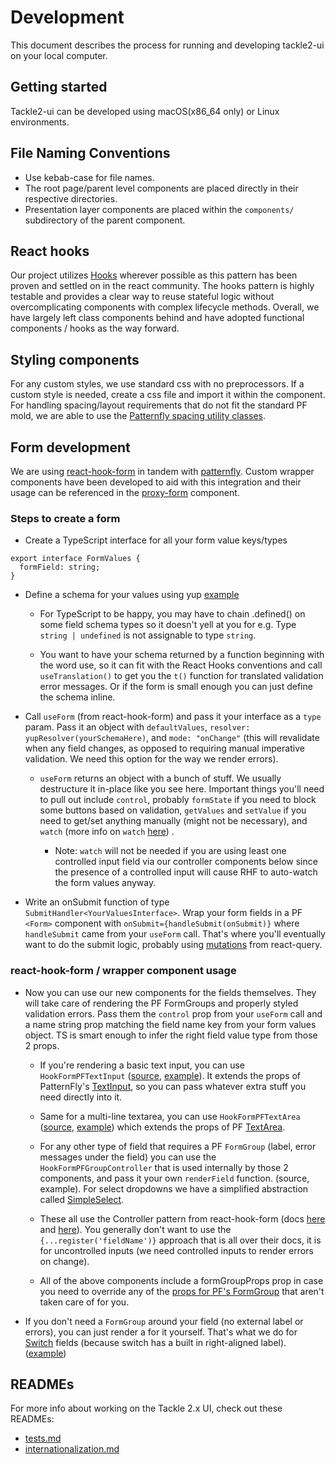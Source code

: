 # Development

This document describes the process for running and developing tackle2-ui on your local computer.

## Getting started

Tackle2-ui can be developed using macOS(x86_64 only) or Linux environments.

## File Naming Conventions

- Use kebab-case for file names.
- The root page/parent level components are placed directly in their respective directories.
- Presentation layer components are placed within the `components/` subdirectory of the parent component.

## React hooks

Our project utilizes [Hooks](https://reactjs.org/docs/hooks-intro.html) wherever possible as this pattern has been proven and settled on in the react community. The hooks pattern is highly testable and provides a clear way to reuse stateful logic without overcomplicating components with complex lifecycle methods. Overall, we have largely left class components behind and have adopted functional components / hooks as the way forward.

## Styling components

For any custom styles, we use standard css with no preprocessors. If a custom style is needed, create a css file and import it within the component.
For handling spacing/layout requirements that do not fit the standard PF mold, we are able to use the [Patternfly spacing utility classes](https://www.patternfly.org/utility-classes/spacing/).

## Form development

We are using [react-hook-form](https://react-hook-form.com) in tandem with [patternfly](https://www.patternfly.org). Custom wrapper components have been developed to aid with this integration and their usage can be referenced in the [proxy-form](/client/src/app/pages/proxies/proxy-form.tsx) component.

### Steps to create a form

- Create a TypeScript interface for all your form value keys/types

```
export interface FormValues {
  formField: string;
}
```

- Define a schema for your values using yup [example](https://github.com/konveyor/tackle2-ui/blob/main/client/src/app/pages/proxies/proxies-validation-schema.ts#L7-L67)

  - For TypeScript to be happy, you may have to chain .defined() on some field schema types so it doesn't yell at you for e.g. Type `string | undefined` is not assignable to type `string`.

  - You want to have your schema returned by a function beginning with the word use, so it can fit with the React Hooks conventions and call `useTranslation()` to get you the `t()` function for translated validation error messages. Or if the form is small enough you can just define the schema inline.

- Call `useForm` (from react-hook-form) and pass it your interface as a `type` param. Pass it an object with `defaultValues`, `resolver: yupResolver(yourSchemaHere)`, and `mode: "onChange"` (this will revalidate when any field changes, as opposed to requiring manual imperative validation. We need this option for the way we render errors).

  - `useForm` returns an object with a bunch of stuff. We usually destructure it in-place like you see here. Important things you'll need to pull out include `control`, probably `formState` if you need to block some buttons based on validation, `getValues` and `setValue` if you need to get/set anything manually (might not be necessary), and `watch` (more info on `watch` [here](https://react-hook-form.com/api/useform/watch/)) .

    - Note: `watch` will not be needed if you are using least one controlled input field via our controller components below since the presence of a controlled input will cause RHF to auto-watch the form values anyway.

- Write an onSubmit function of type `SubmitHandler<YourValuesInterface>`. Wrap your form fields in a PF `<Form>` component with `onSubmit={handleSubmit(onSubmit)}` where `handleSubmit` came from your `useForm` call. That's where you'll eventually want to do the submit logic, probably using [mutations](https://tanstack.com/query/v4/docs/framework/react/guides/mutations) from react-query.

### react-hook-form / wrapper component usage

- Now you can use our new components for the fields themselves. They will take care of rendering the PF FormGroups and properly styled validation errors. Pass them the `control` prop from your `useForm` call and a name string prop matching the field name key from your form values object. TS is smart enough to infer the right field value type from those 2 props.

  - If you're rendering a basic text input, you can use `HookFormPFTextInput` ([source](https://github.com/konveyor/tackle2-ui/blob/main/client/src/app/components/HookFormPFFields/HookFormPFTextInput.tsx), [example](https://github.com/konveyor/tackle2-ui/blob/main/client/src/app/pages/proxies/proxy-form.tsx)). It extends the props of PatternFly's [TextInput](https://www.patternfly.org/components/forms/text-input/#textinput), so you can pass whatever extra stuff you need directly into it.

  - Same for a multi-line textarea, you can use `HookFormPFTextArea` ([source](https://github.com/konveyor/tackle2-ui/blob/main/client/src/app/components/HookFormPFFields/HookFormPFTextArea.tsx), [example](https://github.com/konveyor/tackle2-ui/blob/main/client/src/app/pages/proxies/proxy-form.tsx)) which extends the props of PF [TextArea](https://www.patternfly.org/components/forms/text-area).

  - For any other type of field that requires a PF `FormGroup` (label, error messages under the field) you can use the `HookFormPFGroupController` that is used internally by those 2 components, and pass it your own `renderField` function. (source, example). For select dropdowns we have a simplified abstraction called [SimpleSelect](https://github.com/konveyor/tackle2-ui/blob/main/client/src/app/components/SimpleSelect.tsx).

  - These all use the Controller pattern from react-hook-form (docs [here](https://react-hook-form.com/get-started#IntegratingwithUIlibraries) and [here](https://react-hook-form.com/api/usecontroller/controller)). You generally don't want to use the `{...register('fieldName')}` approach that is all over their docs, it is for uncontrolled inputs (we need controlled inputs to render errors on change).
  - All of the above components include a formGroupProps prop in case you need to override any of the [props for PF's FormGroup](https://www.patternfly.org/components/forms/form#field-groups) that aren't taken care of for you.

- If you don't need a `FormGroup` around your field (no external label or errors), you can just render a <Controller> for it yourself. That's what we do for [Switch](https://www.patternfly.org/components/switch) fields (because switch has a built in right-aligned label). ([example](https://github.com/konveyor/tackle2-ui/blob/main/client/src/app/pages/proxies/proxy-form.tsx))

## READMEs

For more info about working on the Tackle 2.x UI, check out these READMEs:

- [tests.md](/docs/tests.md)
- [internationalization.md](/INTERNATIONALIZATION.md)
